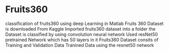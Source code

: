 # Fruits360
classification of fruits360 using deep Learning in Matlab
Fruits 360 Dataset is downloaded From Kaggle 
Imported fruits360 dataset into a folder
the Dataset is classified by using convolution neural network 
Used resNet50 pretrained Network which has 50 layers in it
Fruits360 Dataset consits of  Training and Validation Data
Tranined Data using the resnet50 network

